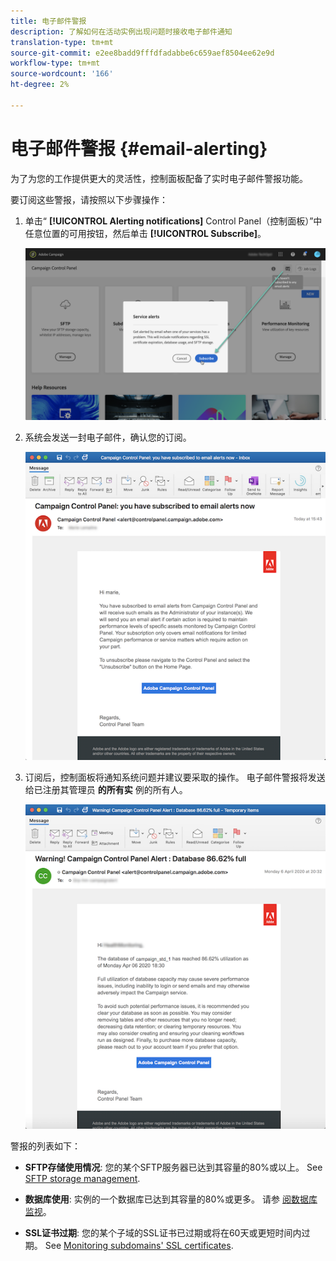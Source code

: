 ```yaml
---
title: 电子邮件警报
description: 了解如何在活动实例出现问题时接收电子邮件通知
translation-type: tm+mt
source-git-commit: e2ee8badd9fffdfadabbe6c659aef8504ee62e9d
workflow-type: tm+mt
source-wordcount: '166'
ht-degree: 2%

---
```



# 电子邮件警报 {#email-alerting}

为了为您的工作提供更大的灵活性，控制面板配备了实时电子邮件警报功能。

要订阅这些警报，请按照以下步骤操作：

1. 单击“ **[!UICONTROL Alerting notifications]** Control Panel（控制面板）”中任意位置的可用按钮，然后单击 **[!UICONTROL Subscribe]**。

   ![](assets/subscribing.png)

1. 系统会发送一封电子邮件，确认您的订阅。

   ![](assets/email_subscription.png)

1. 订阅后，控制面板将通知系统问题并建议要采取的操作。 电子邮件警报将发送给已注册其管理员 **的所有实** 例的所有人。

   ![](assets/alert_sample.png)


警报的列表如下：

* **SFTP存储使用情况**: 您的某个SFTP服务器已达到其容量的80%或以上。 See [SFTP storage management](../../sftp/using/sftp-storage-management.md).

* **数据库使用**: 实例的一个数据库已达到其容量的80%或更多。 请参 [阅数据库监视](../../performance-monitoring/using/database-monitoring.md)。

* **SSL证书过期**: 您的某个子域的SSL证书已过期或将在60天或更短时间内过期。 See [Monitoring subdomains&#39; SSL certificates](../../subdomains-certificates/using/monitoring-ssl-certificates.md).

